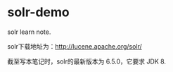 # solr-demo

solr learn note.

solr下载地址为：http://lucene.apache.org/solr/

截至写本笔记时，solr的最新版本为 6.5.0，它要求 JDK 8.
